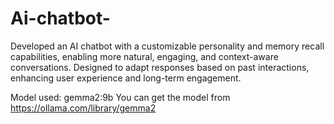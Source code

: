 # Ai-chatbot-
Developed an AI chatbot with a customizable personality and memory recall capabilities, enabling more natural, engaging, and context-aware conversations. Designed to adapt responses based on past interactions, enhancing user experience and long-term engagement.

Model used: gemma2:9b
You can get the model from https://ollama.com/library/gemma2
